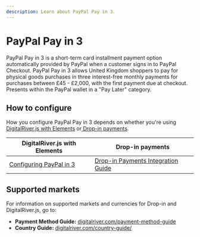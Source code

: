 ```yaml
---
description: Learn about PayPal Pay in 3.
---
```


# PayPal Pay in 3

PayPal Pay in 3 is a short-term card installment payment option automatically provided by PayPal when a customer signs in to PayPal Checkout. PayPal Pay in 3 allows United Kingdom shoppers to pay for physical goods purchases in three interest-free monthly payments for purchases between £45 - £2,000, with the first payment due at checkout. Presents within the PayPal wallet in a "Pay Later" category.&#x20;

## How to configure&#x20;

How you configure PayPal Pay in 3 depends on whether you're using [DigitalRiver.js with Elements](../payments-solutions/digitalriver.js/) or[ Drop-in payments](../payments-solutions/drop-in/).  &#x20;

| DigitalRiver.js with Elements                                                                              | Drop-in payments                                                                                 |
| ---------------------------------------------------------------------------------------------------------- | ------------------------------------------------------------------------------------------------ |
| [Configuring PayPal in 3](../payments-solutions/digitalriver.js/payment-methods/paypal.md#paypal-pay-in-3) | [Drop-in Payments Integration Guide](../payments-solutions/drop-in/drop-in-integration-guide.md) |

## Supported markets

For information on supported markets and currencies for Drop-in and DigitalRiver.js, go to:&#x20;

* **Payment Method Guide:** [digitalriver.com/payment-method-guide](https://www.digitalriver.com/payment-method/paypal-pay-3/)
* **Country Guide:** [digitalriver.com/country-guide/](https://www.digitalriver.com/country-guide/)
